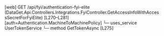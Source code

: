 [web] GET /api/fyi/authentication-fyi-elite  (DataGet.Api.Controllers.Integrations.FyiController.GetAccessInfoWithAccessSecretForFyiElite)  [L270–L281] [auth=Authentication.MachineToMachinePolicy]
  └─ uses_service UserTokenService
    └─ method GetTokenAsync [L275]


